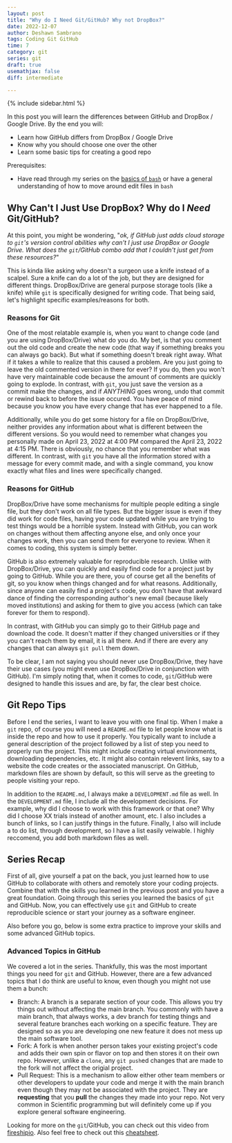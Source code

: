 ```yaml
---
layout: post
title: "Why do I Need Git/GitHub? Why not DropBox?"
date: 2022-12-07
author: Deshawn Sambrano
tags: Coding Git GitHub
time: 7
category: git
series: git
draft: true
usemathjax: false
diff: intermediate

---
```


{% include sidebar.html %}

<section class="takeaways">

In this post you will learn the differences between GitHub and DropBox / Google Drive.
By the end you will:

- Learn how GitHub differs from DropBox / Google Drive
- Know why you should choose one over the other
- Learn some basic tips for creating a good repo

Prerequisites:

- Have read through my series on the [basics of `bash`][cli] or have a general understanding of how to move around edit files in `bash`
<!--- None; though it may be helpful to skim through the [Command Line (Bash/zsh)][cli] post first, especially if you do not know how to use the terminal or how to use a bash.-->

</section>


## Why Can't I Just Use DropBox? Why do I ***Need*** Git/GitHub?

<!-- excerpt-start -->
At this point, you might be wondering, "*ok, if GitHub just adds cloud storage to `git`'s version control abilities why can't I just use DropBox or Google Drive.
What does the `git`/GitHub combo add that I couldn't just get from these resources?*"

This is kinda like asking why doesn't a surgeon use a knife instead of a scalpel.
Sure a knife can do a lot of the job, but they are designed for different things.
DropBox/Drive are general purpose storage tools (like a knife) while `git` is specifically designed for writing code.
That being said, let's highlight specific examples/reasons for both.
<!-- excerpt-end -->


### Reasons for Git

One of the most relatable example is, when you want to change code (and you are using DropBox/Drive) what do you do.
My bet, is that you comment out the old code and create the new code (that way if something breaks you can always go back).
But what if something doesn't break right away.
What if it takes a while to realize that this caused a problem.
Are you just going to leave the old commented version in there for ever?
If you do, then you won't have very maintainable code because the amount of comments are quickly going to explode.
In contrast, with `git`, you just save the version as a commit make the changes, and if *ANYTHING* goes wrong, undo that commit or rewind back to before the issue occured.
You have peace of mind because you know you have every change that has ever happened to a file.

Additionally, while you do get some history for a file on DropBox/Drive, neither provides any information about what is different between the different versions.
So you would need to remember what changes you personally made on April 23, 2022 at 4:00 PM compared the April 23, 2022 at 4:15 PM.
There is obviously, no chance that you remember what was different.
In contrast, with `git` you have all the information stored with a message for every commit made, and with a single command, you know exactly what files and lines were specifically changed.


### Reasons for GitHub

DropBox/Drive have some mechanisms for multiple people editing a single file, but they don't work on all file types.
But the bigger issue is even if they did work for code files, having your code updated while you are trying to test things would be a horrible system.
Instead with GitHub, you can work on changes without them affecting anyone else, and only once your changes work, then you can send them for everyone to review.
When it comes to coding, this system is simply better.

GitHub is also extremely valuable for reproducible research.
Unlike with DropBox/Drive, you can quickly and easily find code for a project just by going to GitHub.
While you are there, you of course get all the benefits of git, so you know when things changed and for what reasons.
Additionally, since anyone can easily find a project's code, you don't have that awkward dance of finding the corresponding author's new email (because likely moved institutions) and asking for them to give you access (which can take forever for them to respond).
<!--This process can be probihitively costly in terms of the time investment.-->
In contrast, with GitHub you can simply go to their GitHub page and download the code.
It doesn't matter if they changed universities or if they you can't reach them by email, it is all there.
And if there are every any changes that can always `git pull` them down.

<!--
One of the primarly purposes for GitHub for scientific programming, is to have a remote repository for your project.
Of course DropBox/Drive can do this as well, but GitHub adds a few extra benefits that these don't.
First, GitHub was designed to work seemlessly with git.
So you have full access to all your repo's history in a easily viewable way.
In line with this, it has built in ways to allow people to make comments and changes to your code.

Additionally, if someone else needs to see your code and its on DropBox/Drive, you need to add their email to grant them access (of course sometimes there are mishaps and you don't give them full access so there is back and forth).
Now if this happens on a relatively recent project, you are likely to still have access to your email, but what if you moved and don't have that email anymore?
Or what if your extra storage was tied to the fact that you your DropBox/Drive was connected to your school account? Well then all the collaborators have to be moved over to still have access.

In contrast, on GitHub, your account is independent of your instituition, so you will always have access, so there is no need to deal with this headache.
And if someone else wants to download the code, they can just do it.
No need to ask you for permission they simpley find the repo (either from GitHub directly or from your publication) and download the repo.
No asking for permission and waiting for a response, which let's be honest is already outdated anyways, they just download it.
-->

To be clear, I am not saying you should never use DropBox/Drive, they have their use cases (you might even use DropBox/Drive in conjunction with GitHub).
I'm simply noting that, when it comes to code, `git`/GitHub were designed to handle this issues and are, by far, the clear best choice.

## Git Repo Tips

Before I end the series, I want to leave you with one final tip.
When I make a `git` repo, of course you will need a `README.md` file to let people know what is inside the repo and how to use it properly.
You typically want to include a general description of the project followed by a list of step you need to properly run the project.
This might include creating virtual environments, downloading dependencies, etc.
It might also contain relevent links, say to a website the code creates or the associated manuscript.
On GitHub, markdown files are shown by default, so this will serve as the greeting to people visiting your repo.

In addition to the `README.md`, I always make a `DEVELOPMENT.md` file as well.
In the `DEVELOPMENT.md` file, I include all the development decisions.
For example, why did I choose to work with this framework or that one?
Why did I choose XX trials instead of another amount, etc.
I also includes a bunch of links, so I can justify things in the future.
Finally, I also will include a to do list, through development, so I have a list easily veiwable.
I highly reccomend, you add both markdown files as well.


## Series Recap

First of all, give yourself a pat on the back, you just learned how to use GitHub to collaborate with others and remotely store your coding projects.
Combine that with the skills you learned in the previous post and you have a great foundation.
Going through this series you learned the basics of `git` and GitHub.
Now, you can effectively use `git` and GitHub to create reproducible science or start your journey as a software engineer.
<!--If you were going through this series just to get the basics of `git` and GitHub, you know them now and can effectively use `git` and GitHub.-->
<!--However, if you are looking for a little more, you can check out the rest of the series where I cover Branches, reviewing previous commits and more!-->
Also before you go, below is some extra practice to improve your skills and some advanced GitHub topics.
<!--Check them out before heading to the next post.-->


### Advanced Topics in GitHub

We covered a lot in the series.
Thankfully, this was the most important things you need for `git` and GitHub.
However, there are a few advanced topics that I do think are useful to know, even though you might not use them a bunch:

- Branch: A branch is a separate section of your code. This allows you try things out without affecting the main branch. You commonly with have a main branch, that always works, a dev branch for testing things and several feature branches each working on a specific feature. They are designed so as you are developing one new feature it does not mess up the main software tool.
- Fork: A fork is when another person takes your existing project's code and adds their own spin or flavor on top and then stores it on their own repo. However, unlike a `clone`, any `git push`ed changes that are made to the fork will not affect the origial project.
- Pull Request: This is a mechanism to allow either other team members or other developers to update your code and merge it with the main branch even though they may not be associated with the project. They are **requesting** that you **pull** the changes they made into your repo. Not very common in Scientific programming but will definitely come up if you explore general software engineering.

Looking for more on the `git`/GitHub, you can check out this video from [fireshipio][fireshipio].
Also feel free to check out this [cheatsheet][].



<!--REFERENCES-->

[gh]: https://github.com/join "GitHub Signup"
[gl]: https://gitlab.com/users/sign_up "GitLab Signup"
[myrepo]: https://github.com/dsambrano/git_workshop "GitHub Workshop Repo"
[myrepo-history]: https://github.com/dsambrano/git_workshop/commits/main "My GitHub Workshop Repo's History"
[gh-cli]: https://cli.github.com/ "GitHub Command Line Tools"

<!--FURTHER EXPLORATION-->
[fireshipio]: https://youtu.be/HkdAHXoRtos "Fireshipio: Git and Github"
[cheatsheet]: https://training.github.com/downloads/github-git-cheat-sheet.pdf "Git/GitHub Cheatsheet"

<!--INTERNAL-->
[git-config]: {{site.data.links["git"]["git-config"]}}
[cli]: {{site.data.links["series"]["bash-basics"]}}
[markdown]: {{site.data.links["general"]["markdown"]}}
[git-example]: {{site.data.links["git"]["git-example"]}}
[packagemanager]: {{site.data.links["general"]["package-managers"]}}
[example]: #github-example
[git-clone]: #github-clone-repo
[authorization]: #github-authorization
